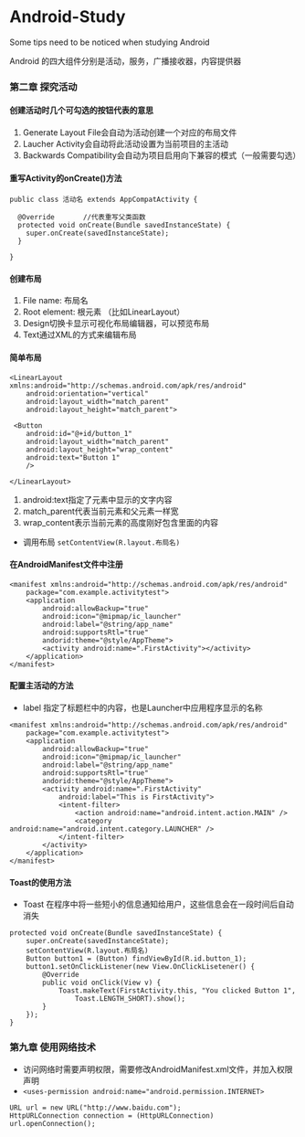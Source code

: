 # Android-Study
Some tips need to be noticed when studying Android

Android 的四大组件分别是活动，服务，广播接收器，内容提供器

### 第二章 探究活动
#### 创建活动时几个可勾选的按钮代表的意思
1. Generate Layout File会自动为活动创建一个对应的布局文件
2. Laucher Activity会自动将此活动设置为当前项目的主活动
3. Backwards Compatibility会自动为项目启用向下兼容的模式（一般需要勾选）

#### 重写Activity的onCreate()方法

```
public class 活动名 extends AppCompatActivity {

  @Override       //代表重写父类函数
  protected void onCreate(Bundle savedInstanceState) {
    super.onCreate(savedInstanceState);
  }

}
```

#### 创建布局
1. File name: 布局名
2. Root element: 根元素 （比如LinearLayout）
3. Design切换卡显示可视化布局编辑器，可以预览布局
4. Text通过XML的方式来编辑布局

#### 简单布局

```
<LinearLayout xmlns:android="http://schemas.android.com/apk/res/android"
	android:orientation="vertical"
	android:layout_width="match_parent"
	android:layout_height="match_parent">
 
 <Button
	android:id="@+id/button_1"
	android:layout_width="match_parent"
	android:layout_height="wrap_content"
	android:text="Button 1"
	/>
	
</LinearLayout>
```

1. android:text指定了元素中显示的文字内容
2. match_parent代表当前元素和父元素一样宽
3. wrap_content表示当前元素的高度刚好包含里面的内容

- 调用布局
`setContentView(R.layout.布局名)`

#### 在AndroidManifest文件中注册

```
<manifest xmlns:android="http://schemas.android.com/apk/res/android"
	package="com.example.activitytest">
	<application
		android:allowBackup="true"
		android:icon="@mipmap/ic_launcher"
		android:label="@string/app_name"
		android:supportsRtl="true"
		andorid:theme="@style/AppTheme">
		<activity android:name=".FirstActivity"></activity>
	</application>
</manifest>
```

#### 配置主活动的方法
- label 指定了标题栏中的内容，也是Launcher中应用程序显示的名称

```
<manifest xmlns:android="http://schemas.android.com/apk/res/android"
	package="com.example.activitytest">
	<application
		android:allowBackup="true"
		android:icon="@mipmap/ic_launcher"
		android:label="@string/app_name"
		android:supportsRtl="true"
		andorid:theme="@style/AppTheme">
		<activity android:name=".FirstActivity"
			android:label="This is FirstActivity">
			<intent-filter>
				<action android:name="android.intent.action.MAIN" />
				<category android:name="android.intent.category.LAUNCHER" />
			</intent-filter>
		</activity>
	</application>
</manifest>
```

#### Toast的使用方法
- Toast 在程序中将一些短小的信息通知给用户，这些信息会在一段时间后自动消失

```
protected void onCreate(Bundle savedInstanceState) {
	super.onCreate(savedInstanceState);
	setContentView(R.layout.布局名)
	Button button1 = (Button) findViewById(R.id.button_1);
	button1.setOnClickListener(new View.OnClickLisetener() {
		@Override
		public void onClick(View v) {
			Toast.makeText(FirstActivity.this, "You clicked Button 1",
				Toast.LENGTH_SHORT).show();
		}
	});
}
```

#### 
### 第九章 使用网络技术

- 访问网络时需要声明权限，需要修改AndroidManifest.xml文件，并加入权限声明
- `<uses-permission android:name="android.permission.INTERNET>`

```
URL url = new URL("http://www.baidu.com");
HttpURLConnection connection = (HttpURLConnection) url.openConnection();
```
